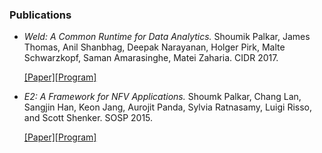 ### Publications

* *Weld: A Common Runtime for Data Analytics.* Shoumik Palkar, James Thomas, Anil Shanbhag, Deepak Narayanan, Holger Pirk, Malte Schwarzkopf, Saman Amarasinghe, Matei Zaharia. CIDR 2017.
    
    [[Paper]](static/papers/cidr-weld.pdf)[[Program]](http://cidrdb.org/cidr2017/)

* *E2: A Framework for NFV Applications.* Shoumk Palkar, Chang Lan, Sangjin Han, Keon Jang, Aurojit Panda, Sylvia Ratnasamy, Luigi Risso, and Scott Shenker. SOSP 2015.
    
    [[Paper]](static/papers/e2-sosp.pdf)[[Program]](https://www.sigops.org/sosp/sosp15/current/index.html)
